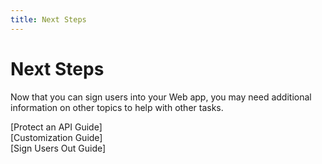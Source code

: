 ```yaml
---
title: Next Steps
---
```

# Next Steps

Now that you can sign users into your Web app, you may need additional information on other topics to help with other tasks.

[Protect an API Guide]<br>
[Customization Guide]<br>
[Sign Users Out Guide]
